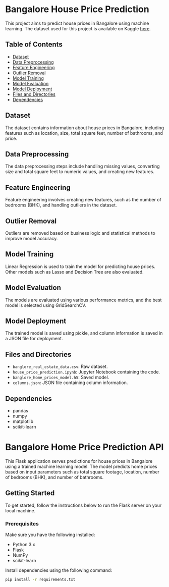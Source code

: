 # Bangalore House Price Prediction

This project aims to predict house prices in Bangalore using machine learning. The dataset used for this project is available on Kaggle [here](https://www.kaggle.com/datasets/bandhansingh/banglore-house-price-data).

## Table of Contents
- [Dataset](#dataset)
- [Data Preprocessing](#data-preprocessing)
- [Feature Engineering](#feature-engineering)
- [Outlier Removal](#outlier-removal)
- [Model Training](#model-training)
- [Model Evaluation](#model-evaluation)
- [Model Deployment](#model-deployment)
- [Files and Directories](#files-and-directories)
- [Dependencies](#dependencies)

## Dataset
The dataset contains information about house prices in Bangalore, including features such as location, size, total square feet, number of bathrooms, and price.

## Data Preprocessing
The data preprocessing steps include handling missing values, converting size and total square feet to numeric values, and creating new features.

## Feature Engineering
Feature engineering involves creating new features, such as the number of bedrooms (BHK), and handling outliers in the dataset.

## Outlier Removal
Outliers are removed based on business logic and statistical methods to improve model accuracy.

## Model Training
Linear Regression is used to train the model for predicting house prices. Other models such as Lasso and Decision Tree are also evaluated.

## Model Evaluation
The models are evaluated using various performance metrics, and the best model is selected using GridSearchCV.

## Model Deployment
The trained model is saved using pickle, and column information is saved in a JSON file for deployment.

## Files and Directories
- `banglore_real_estate_data.csv`: Raw dataset.
- `house_price_prediction.ipynb`: Jupyter Notebook containing the code.
- `banglore_home_prices_model.h5`: Saved model.
- `columns.json`: JSON file containing column information.

## Dependencies
- pandas
- numpy
- matplotlib
- scikit-learn

# Bangalore Home Price Prediction API

This Flask application serves predictions for house prices in Bangalore using a trained machine learning model. The model predicts home prices based on input parameters such as total square footage, location, number of bedrooms (BHK), and number of bathrooms.

## Getting Started

To get started, follow the instructions below to run the Flask server on your local machine.

### Prerequisites

Make sure you have the following installed:

- Python 3.x
- Flask
- NumPy
- scikit-learn

Install dependencies using the following command:

```bash
pip install -r requirements.txt
